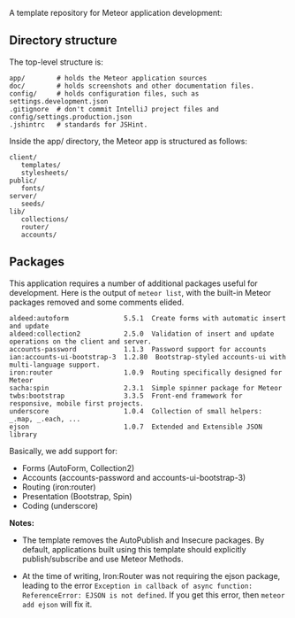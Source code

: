 A template repository for Meteor application development:

## Directory structure

The top-level structure is:

```
app/        # holds the Meteor application sources
doc/        # holds screenshots and other documentation files.
config/     # holds configuration files, such as settings.development.json
.gitignore  # don't commit IntelliJ project files and config/settings.production.json
.jshintrc   # standards for JSHint.
```

Inside the app/ directory, the Meteor app is structured as follows:

```
client/
   templates/
   stylesheets/
public/
   fonts/
server/
   seeds/
lib/
   collections/
   router/
   accounts/
```


## Packages

This application requires a number of additional packages useful for development. Here is the output of `meteor list`, with the built-in Meteor packages removed and some comments elided.

```
aldeed:autoform              5.5.1  Create forms with automatic insert and update
aldeed:collection2           2.5.0  Validation of insert and update operations on the client and server.
accounts-password            1.1.3  Password support for accounts
ian:accounts-ui-bootstrap-3  1.2.80  Bootstrap-styled accounts-ui with multi-language support.
iron:router                  1.0.9  Routing specifically designed for Meteor
sacha:spin                   2.3.1  Simple spinner package for Meteor
twbs:bootstrap               3.3.5  Front-end framework for responsive, mobile first projects.
underscore                   1.0.4  Collection of small helpers: _.map, _.each, ...
ejson                        1.0.7  Extended and Extensible JSON library
```

Basically, we add support for:

  * Forms (AutoForm, Collection2)
  * Accounts (accounts-password and accounts-ui-bootstrap-3)
  * Routing (iron:router)
  * Presentation (Bootstrap, Spin)
  * Coding (underscore)

**Notes:**

  * The template removes the AutoPublish and Insecure packages. By default, applications built using this template should explicitly publish/subscribe and use Meteor Methods.

  * At the time of writing, Iron:Router was not requiring the ejson package, leading to the error `Exception in callback of async function: ReferenceError: EJSON is not defined`. If you get this error, then `meteor add ejson` will fix it.






